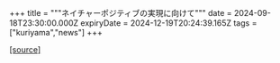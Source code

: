 +++
title = """ネイチャーポジティブの実現に向けて"""
date = 2024-09-18T23:30:00.000Z
expiryDate = 2024-12-19T20:24:39.165Z
tags = ["kuriyama","news"]
+++


[[source]](https://www.town.kuriyama.hokkaido.jp/soshiki/60/28823.html)
